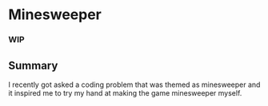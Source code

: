 # Minesweeper

### WIP

## Summary

I recently got asked a coding problem that was themed as minesweeper and it inspired me to try my hand at making the game minesweeper myself.



